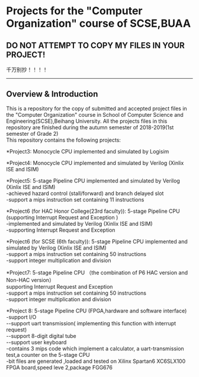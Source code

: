 Projects for the "Computer Organization" course of SCSE,BUAA
=============================================================================================================
DO NOT ATTEMPT TO COPY MY FILES IN YOUR PROJECT!</br>
-------
千万别抄！！！！</br>

-------------------------------------------------------
Overview & Introduction
-------
  This is a repository for the copy of submitted and accepted project files in the "Computer Organization" course in School of 
Computer Science and Engineering(SCSE),Beihang University. All the projects files in this repository are finished during the autumn semester of 2018-2019(1st semester of Grade 2)</br>
  This repository contains the following projects:</br>
  
  *Project3:
  Monocycle CPU implemented and simulated by Logisim</br>
  
  *Project4: 
  Monocycle CPU implemented and simulated by Verilog (Xinlix ISE and ISIM)</br>
  
  *Project5: 
  5-stage Pipeline CPU implemented and simulated by Verilog (Xinlix ISE and ISIM)</br>
        -achieved hazard control (stall/forward) and branch delayed slot</br>
        -support a mips instruction set containing 11 instructions</br>
        
  *Project6 (for HAC Honor College(23rd faculty)): 
  5-stage Pipeline CPU (supporting Interrupt Request and Exception )</br>
        -implemented and simulated by Verilog (Xinlix ISE and ISIM)</br>
        -supporting Interrupt Request and Exception</br>
        
  *Project6 (for SCSE (6th faculty)):
  5-stage Pipeline CPU implemented and simulated by Verilog (Xinlix ISE and ISIM)</br>
        -support a mips instruction set containing 50 instructions</br>
        -support integer multiplication and division</br>
        
  *Project7: 
  5-stage Pipeline CPU （the combination of P6 HAC version and Non-HAC version） </br>
        supporting Interrupt Request and Exception</br>
        -support a mips instruction set containing 50 instructions</br>
        -support integer multiplication and division</br>
        
  *Project 8:
  5-stage Pipeline CPU (FPGA,hardware and software interface)</br>
        -support  I/O </br>
            --support uart transmission( implementing this function with interrupt request)</br>
            --support 8-digit digital tube</br>
            --support user keyboard</br>
        -contains 3 mips code which implement a calculator, a uart-transmission test,a counter on the 5-stage CPU</br>
        -bit files are generated ,loaded and tested on Xilinx Spartan6 XC6SLX100 FPGA board,speed leve 2,package 
         FGG676 </br>
